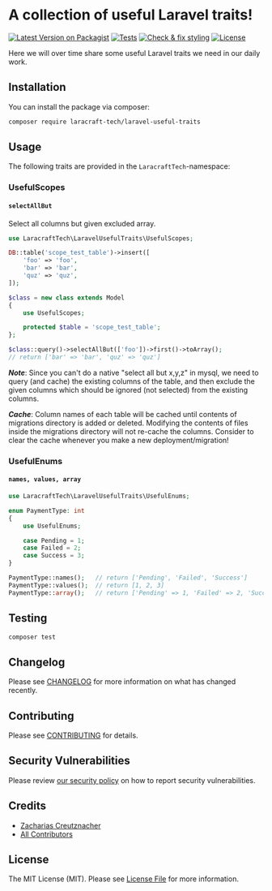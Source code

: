 # A collection of useful Laravel traits!

[![Latest Version on Packagist](https://img.shields.io/packagist/v/laracraft-tech/laravel-useful-traits.svg?style=flat-square)](https://packagist.org/packages/laracraft-tech/laravel-useful-traits)
[![Tests](https://github.com/laracraft-tech/laravel-useful-traits/actions/workflows/run-tests.yml/badge.svg?branch=main)](https://github.com/laracraft-tech/laravel-useful-traits/actions/workflows/run-tests.yml)
[![Check & fix styling](https://github.com/laracraft-tech/laravel-useful-traits/actions/workflows/fix-php-code-style-issues.yml/badge.svg?branch=main)](https://github.com/laracraft-tech/laravel-useful-traits/actions/workflows/fix-php-code-style-issues.yml)
[![License](https://img.shields.io/packagist/l/laracraft-tech/laravel-useful-traits.svg?style=flat-square)](https://packagist.org/packages/laracraft-tech/laravel-useful-traits)
<!--[![Total Downloads](https://img.shields.io/packagist/dt/laracraft-tech/laravel-useful-traits.svg?style=flat-square)](https://packagist.org/packages/laracraft-tech/laravel-useful-traits)-->

Here we will over time share some useful Laravel traits we need in our daily work.

## Installation

You can install the package via composer:

```bash
composer require laracraft-tech/laravel-useful-traits
```

## Usage

The following traits are provided in the `LaracraftTech`-namespace:

### UsefulScopes

#### `selectAllBut`

Select all columns but given excluded array.

```php
use LaracraftTech\LaravelUsefulTraits\UsefulScopes;

DB::table('scope_test_table')->insert([
    'foo' => 'foo',
    'bar' => 'bar',
    'quz' => 'quz',
]);

$class = new class extends Model
{
    use UsefulScopes;

    protected $table = 'scope_test_table';
};

$class::query()->selectAllBut(['foo'])->first()->toArray();
// return ['bar' => 'bar', 'quz' => 'quz']
```
***Note***: Since you can't do a native "select all but x,y,z" in mysql, we need to query (and cache) the existing columns of the table,
and then exclude the given columns which should be ignored (not selected) from the existing columns.

***Cache***: Column names of each table will be cached until contents of migrations directory is added or deleted.
Modifying the contents of files inside the migrations directory will not re-cache the columns.
Consider to clear the cache whenever you make a new deployment/migration!

### UsefulEnums

#### `names, values, array`

```php
use LaracraftTech\LaravelUsefulTraits\UsefulEnums;

enum PaymentType: int
{
    use UsefulEnums;

    case Pending = 1;
    case Failed = 2;
    case Success = 3;
}

PaymentType::names();   // return ['Pending', 'Failed', 'Success']
PaymentType::values();  // return [1, 2, 3]
PaymentType::array();   // return ['Pending' => 1, 'Failed' => 2, 'Success' => 3]
```

## Testing

```bash
composer test
```

## Changelog

Please see [CHANGELOG](CHANGELOG.md) for more information on what has changed recently.

## Contributing

Please see [CONTRIBUTING](CONTRIBUTING.md) for details.

## Security Vulnerabilities

Please review [our security policy](../../security/policy) on how to report security vulnerabilities.

## Credits

- [Zacharias Creutznacher](https://github.com/laracraft-tech)
- [All Contributors](../../contributors)

## License

The MIT License (MIT). Please see [License File](LICENSE.md) for more information.
